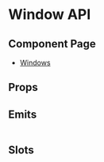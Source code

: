 # Window API

## Component Page
- [Windows](../components/windows)

## Props
<Table name="window" field="props" />

## Emits
<Table name="window" field="emits" />

## Slots
<Table name="window" field="slots" />
